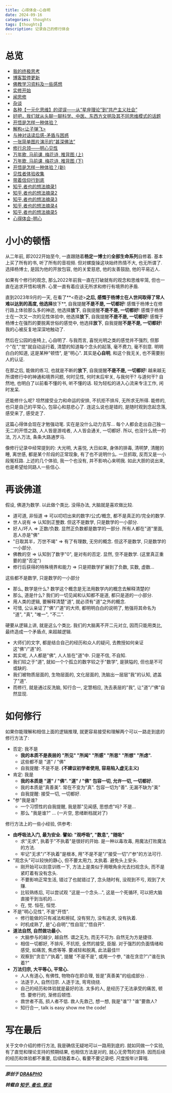 ```yaml
---
title: 心得体会-心自明
date: 2024-09-16
categories: thoughts
tags: [thoughts]
description: 记录自己的修行体会
---
```



# 总览
- [我的终极思考](https://draapho.github.io/2017/10/09/1728-ultimatethink/)
- [博客暂停更新](https://draapho.github.io/2018/04/12/1815-suspend/)
- [佛教学习资料及一些感想](https://draapho.github.io/2018/07/08/1818-buddhism/)
- [实修开始](https://draapho.github.io/2018/11/29/1819-start-meditation/)
- [闻思修](https://draapho.github.io/2018/12/27/1820-meditation-LCP/)
- [杂谈](https://draapho.github.io/2019/03/19/1901-tittle-tattle/)
- [各种【一元化思维】的谬误——从“星座理论”到“共产主义社会”](https://draapho.github.io/2019/07/05/1908-unified/)
- [好吧，我们就从头聊一聊科学、中医、东西方文明及其不同思维模式的话题](https://draapho.github.io/2019/07/25/1909-TCM_science/)
- [开悟是怎样一种体验？](https://draapho.github.io/2019/07/26/1910-satori/)
- [解构<让子弹飞>](https://draapho.github.io/2020/04/15/2003-letthebulletsfly/)
- [与神对话读后感-矛盾与困惑](https://draapho.github.io/2021/01/28/2101-confusion/)
- [一张简单图片演示的“甚深佛法”](https://draapho.github.io/2021/02/09/2102-intermittent/)
- [修行总领——明心见性](https://draapho.github.io/2021/02/13/2104-satori/)
- [万年歌, 马前课, 梅花诗, 推背图 (上)](https://draapho.github.io/2021/03/05/2107-tuibeitu1/)
- [万年歌, 马前课, 梅花诗, 推背图 (下)](https://draapho.github.io/2021/03/18/2108-tuibeitu2/)
- [开悟是怎样一种体验？(新)](https://draapho.github.io/2021/04/05/2110-satori2/)
- [见性者体验收集](https://draapho.github.io/2021/04/26/2123-caseofsatori/)
- [带着信仰行到底](https://draapho.github.io/2021/11/29/2124-faith/)
- [知乎,者也的想法摘录1](https://draapho.github.io/2023/09/06/2304-zheye1/)
- [知乎,者也的想法摘录2](https://draapho.github.io/2023/09/06/2305-zheye2/)
- [知乎,者也的想法摘录3](https://draapho.github.io/2023/09/13/2306-zheye3/)
- [知乎,者也的想法摘录4](https://draapho.github.io/2023/09/14/2307-zheye4/)
- [知乎,者也的想法摘录5](https://draapho.github.io/2023/09/15/2308-zheye5/)
- [心得体会-明心](https://draapho.github.io/2024/09/16/2401-xinming/)


# 小小的顿悟

从二年前, 即2022开始至今, 一直跟随着**杨定一博士**的**全部生命系列**自修着.
基本上买了所有的书, 听了所有的音视频. 但对螺旋操这块始终热情不大, 也无所谓了.
选择杨博士, 是因为他的开放包容, 他的关爱慈悲, 他的友善鼓励, 他的平易近人.

如果有个修行的观念, 那么2022年前我一直在打破就有的观念和思维牢笼,
但也一直在追求开悟和境界. 心里一直有着应该无所求和修行有境界的矛盾.

直到2023年9月的一天, 在看了**<奇迹>**之后,
感慨于杨博士在人世间取得了常人难以达到的高度, 他选择**放下**, 自我提醒**不是不是, 一切都好**!
感慨于杨博士在修行路上体验那么多的神迹, 他选择**放下**, 自我提醒**不是不是, 一切都好**!
感慨于杨博士在一次又一次的见性体验中, 他选择**放下**, 自我提醒**不是不是, 一切都好**!
感慨于杨博士在强烈的要脱离世俗的感觉中, 他选择**放下**, 自我提醒**不是不是, 一切都好**!
我的心被反复地深深地触动了.

然后在公园的座椅上, 心自明了.
与我而言, 喜悦光明之类的感觉并不强烈,
但那个"在","觉"就自动运行着, 清楚的知道每个念头的起落, 毫不费力, 毫不刻意.
明明白白的知道, 这是某种"顿悟", 是"明心".
其实是**心自明**, 和这个我无关, 也不需要别人的认证.

在那之后, 能做的练习, 也就是不断的**放下**, 自我提醒**不是不是, 一切都好**!
越来越无所谓修行中的神通和境界问题, 何时见性, 何时末后牢关, 与我何干? 与道何干?
自然地, 也明白了以前看不懂的书, 听不懂的话. 较为轻松的进入心流来专注工作, 闲时发呆.

还能修什么呢? 坦然接受业力和命运的安排, 不抗拒不排斥, 无所求无所得.
能修的, 也只是自己的平常心, 包容心和慈悲心了.
连这么说也是错的, 是随时观到念起念落, 感受来了, 感受走了.

这篇心得体会现在才勉强动笔. 实在是没什么动力去写...
每个人都会走出自己独一无二的开悟之路, 人人皆是游戏者, 人人皆会通关, 一切都好.
所以, 也没什么统一的法, 万人万法, 条条大路通罗马.

像修行记录中经常提到的: 大光明, 大喜悦, 大日如来, 身体的排毒, 清明梦, 清醒的睡, 离世感,
都是某个阶段的正常现象, 有了也不说明什么. 一旦抓取, 反而又是一小段冤枉路.
上述的几个体验, 我一个也没有, 并不影响心来明我.
如此大胆的说出来, 也是希望给同路人一些信心.


# 再谈佛道

假设, 佛道为数学. 以此做个类比. 没得办法, 大脑就是喜欢做比较.
- 道可道, 非恒道 => 可以叨叨出来的数字/公式/概念, 都不是真正的/完全的数学.
- 世人说有 => 认知到正整数. 但这不是数学, 只是数学的一小部分.
- 好人/坏人 => 正数/负数. 显然正负数都是数学的一部分. 所有人都在"道"里面, 恶人亦是"佛"
- "日取其半，万世不竭" => 有了有理数, 无穷的概念. 但这不是数学, 只是数学的一小部分.
- 佛教的空 => 认知到了数字"0", 是对有的否定. 显然, 空不是数学. (这里真正重要的是"否定")
- 修行后获得的特殊境界和能力 => 只是把数学扩展到了负数, 实数, 虚数...


这些都不是数学, 只是数学的一小部分
- 那么, 数学是什么? 数学这个概念是无法用数学内的概念去解释清楚的!
- 那么, 道是什么? 我们的一切见闻和认知都不是道, 都只是道的一小部分.
- 用人类的逻辑, 要解释清楚"道", 就必须有"道"之外的概念.
- 可惜, 公认亲证了"佛"/"道"的大师, 都明明白白的说明了, 勉强将其命名为 "道", "真", "唯一", "不二".


硬要从逻辑上讲, 就是这么个类比. 我们的大脑离不开二元对立, 因而只能用类比, 最终造成一个矛盾点, 来超越逻辑.
- 大师们的文字, 都是结合自己的经历和众人的疑问, 去教授如何亲证这"佛"/"道"的.
- 其实呢, 人人都是"佛", 人人皆在"道"中. 只是不信, 不自知.
- 我们较之于"道", 就如一个个孤立的数字较之于"数学", 是狭隘的, 但也是不可或缺的.
- 我们被物质层面的, 生物层面的, 文化层面的, 洗脑出一层层"我"的认知, 遮盖了"道".
- 而修行, 就是通过反洗脑, 知行合一, 定慧相应, 洗去表层的"我", 让"道"/"佛"自然显现.


# 如何修行

如果你能理解和相信上面的逻辑推理, 就更容易接受和理解两个可以一路走到底的修行方法了:
- 否定: 我不是
    - **我的本质不是表层的 "所见" "所闻" "所感" "所思" "所想" "所虑".**
    - 这些都不是 "道" / "佛"
    - 自我提醒: 不是不是. **(不建议初学者使用, 容易陷入虚无主义)**
- 肯定: 我是
    - **我的本质是 "道" / "佛". "道" / "佛" 包容一切, 允许一切, 一切都好.**
    - 我的本质是"真善美". 常在不变为"真". 包容一切为"善". 无漏不缺为"美"
    - 自我提醒: 接受一切, 一切都好.
- "参"我是谁?
    - 一个习惯性的自我提醒, 我是那"见闻感, 思想虑"吗? 不是...
    - 那么 "我是谁?" ... (一片空, 思绪断档就对了)


修行方法上的一些小经验, 供参考:
- **由呼吸法入门, 最为安全. 譬如: "观呼吸", "数息", "随吸"**
    - 求"无求", 执着于"不执着"是很好的开始. 是一种以毒攻毒, 用魔法打败魔法的方法.
    - 牢记"无求"/"不执着"是根本, 用"不是不是"/"接受一切"/"参"的方法可行.
- "观念头"可以较快的静心, 但不要太用力, 太执着. 避免头上安头.
    - 刚开始可以刻意训练一下, 方法上是类似于用眼角余光去扫视念头, 而不是紧盯着有没有念头.
    - 不要影响正常生活, 错过了也就错过了, 念头随时有, 没观到不亏, 观到了大赚.
    - 比较熟练后, 可以尝试观 "这是一个念头...", 这是一个死循环, 可以把大脑直接干到当机的...
    - 在, 觉. 恒在, 恒觉.
- 不是"明心见性", 不是"开悟".
    - 修行能做的只有减法和擦拭, 没有努力, 没有追求, 没有执着.
    - 时机成熟了, 是"心自明","性自现","悟自开".
- **道法自然, 自然做功最小.**
    - 大脑参与的越少, 越自然. 谓之无为, 而无不可为. 自然无为方是捷径.
    - 相信一切都好, 不排斥, 不抗拒, 全然的接受, 臣服. 对于强烈的负面情绪和感受, 如痛苦, 焦虑等等. 要减轻和脱离, 此法最佳!!!
    - 观察到"贪恋"/"执着", 提醒 "不是不是", 或用一个参, "谁在贪恋?"/"谁在执着?"
- **万法归宗, 大平等心, 平常心.**
    - 人人有道心, 有佛性, 物物存在即合理, 皆是"真善美"的组成部分. .
    - 法逐于人, 自然归宗. 人逐于法, 弯弯绕绕.
    - 自己的经历和体验就是最好的法. 太多的人, 是经历了无法承受的痛苦, 顿悟. 要修行的, 渐修后顿悟.
    - 救世者不高, 损人者不低. 救人先救己, 想一想, 我是"谁"? "谁"要救人?
    - 知行合一, talk is easy show me the code!


# 写在最后

关于文中介绍的修行方法, 我是确信无疑地可以一路用到底的.
就如同做一个实验, 有了直觉和理论支持的预期结果, 也相信方法是对的, 就心无旁骛的坚持.
因而后续的经历和体验都不重要, 后续随着本心, 看要不要记录吧. 尺度按年计算哦.

----------

***原创于 [DRA&PHO](https://draapho.github.io/)***



***转载自 [知乎, 者也, 想法](https://www.zhihu.com/people/wei-mo-zhi-se/pins)***